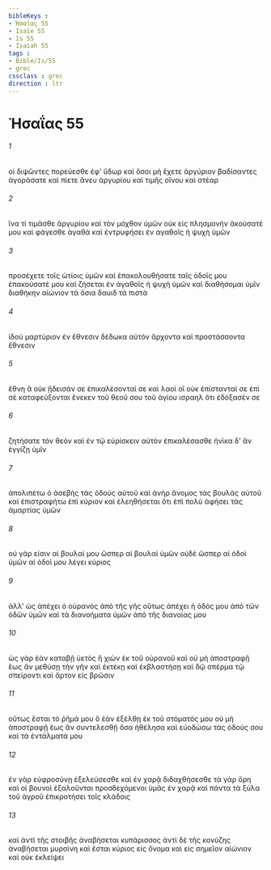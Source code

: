 ```yaml
---
bibleKeys : 
- Ἠσαΐας 55
- Isaïe 55
- Is 55
- Isaiah 55
tags : 
- Bible/Is/55
- grec
cssclass : grec
direction : ltr
---
```


# Ἠσαΐας 55

###### 1
οἱ διψῶντες πορεύεσθε ἐφ' ὕδωρ καὶ ὅσοι μὴ ἔχετε ἀργύριον βαδίσαντες ἀγοράσατε καὶ πίετε ἄνευ ἀργυρίου καὶ τιμῆς οἴνου καὶ στέαρ
###### 2
ἵνα τί τιμᾶσθε ἀργυρίου καὶ τὸν μόχθον ὑμῶν οὐκ εἰς πλησμονήν ἀκούσατέ μου καὶ φάγεσθε ἀγαθά καὶ ἐντρυφήσει ἐν ἀγαθοῖς ἡ ψυχὴ ὑμῶν
###### 3
προσέχετε τοῖς ὠτίοις ὑμῶν καὶ ἐπακολουθήσατε ταῖς ὁδοῖς μου ἐπακούσατέ μου καὶ ζήσεται ἐν ἀγαθοῖς ἡ ψυχὴ ὑμῶν καὶ διαθήσομαι ὑμῖν διαθήκην αἰώνιον τὰ ὅσια δαυιδ τὰ πιστά
###### 4
ἰδοὺ μαρτύριον ἐν ἔθνεσιν δέδωκα αὐτόν ἄρχοντα καὶ προστάσσοντα ἔθνεσιν
###### 5
ἔθνη ἃ οὐκ ᾔδεισάν σε ἐπικαλέσονταί σε καὶ λαοί οἳ οὐκ ἐπίστανταί σε ἐπὶ σὲ καταφεύξονται ἕνεκεν τοῦ θεοῦ σου τοῦ ἁγίου ισραηλ ὅτι ἐδόξασέν σε
###### 6
ζητήσατε τὸν θεὸν καὶ ἐν τῷ εὑρίσκειν αὐτὸν ἐπικαλέσασθε ἡνίκα δ' ἂν ἐγγίζῃ ὑμῖν
###### 7
ἀπολιπέτω ὁ ἀσεβὴς τὰς ὁδοὺς αὐτοῦ καὶ ἀνὴρ ἄνομος τὰς βουλὰς αὐτοῦ καὶ ἐπιστραφήτω ἐπὶ κύριον καὶ ἐλεηθήσεται ὅτι ἐπὶ πολὺ ἀφήσει τὰς ἁμαρτίας ὑμῶν
###### 8
οὐ γάρ εἰσιν αἱ βουλαί μου ὥσπερ αἱ βουλαὶ ὑμῶν οὐδὲ ὥσπερ αἱ ὁδοὶ ὑμῶν αἱ ὁδοί μου λέγει κύριος
###### 9
ἀλλ' ὡς ἀπέχει ὁ οὐρανὸς ἀπὸ τῆς γῆς οὕτως ἀπέχει ἡ ὁδός μου ἀπὸ τῶν ὁδῶν ὑμῶν καὶ τὰ διανοήματα ὑμῶν ἀπὸ τῆς διανοίας μου
###### 10
ὡς γὰρ ἐὰν καταβῇ ὑετὸς ἢ χιὼν ἐκ τοῦ οὐρανοῦ καὶ οὐ μὴ ἀποστραφῇ ἕως ἂν μεθύσῃ τὴν γῆν καὶ ἐκτέκῃ καὶ ἐκβλαστήσῃ καὶ δῷ σπέρμα τῷ σπείροντι καὶ ἄρτον εἰς βρῶσιν
###### 11
οὕτως ἔσται τὸ ῥῆμά μου ὃ ἐὰν ἐξέλθῃ ἐκ τοῦ στόματός μου οὐ μὴ ἀποστραφῇ ἕως ἂν συντελεσθῇ ὅσα ἠθέλησα καὶ εὐοδώσω τὰς ὁδούς σου καὶ τὰ ἐντάλματά μου
###### 12
ἐν γὰρ εὐφροσύνῃ ἐξελεύσεσθε καὶ ἐν χαρᾷ διδαχθήσεσθε τὰ γὰρ ὄρη καὶ οἱ βουνοὶ ἐξαλοῦνται προσδεχόμενοι ὑμᾶς ἐν χαρᾷ καὶ πάντα τὰ ξύλα τοῦ ἀγροῦ ἐπικροτήσει τοῖς κλάδοις
###### 13
καὶ ἀντὶ τῆς στοιβῆς ἀναβήσεται κυπάρισσος ἀντὶ δὲ τῆς κονύζης ἀναβήσεται μυρσίνη καὶ ἔσται κύριος εἰς ὄνομα καὶ εἰς σημεῖον αἰώνιον καὶ οὐκ ἐκλείψει
